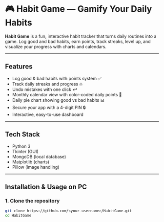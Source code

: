 # 🎮 Habit Game — Gamify Your Daily Habits

**Habit Game** is a fun, interactive habit tracker that turns daily routines into a game. Log good and bad habits, earn points, track streaks, level up, and visualize your progress with charts and calendars.

---

## **Features**
- Log good & bad habits with points system ✅  
- Track daily streaks and progress 🔥  
- Undo mistakes with one click ↩️  
- Monthly calendar view with color-coded daily points 📅  
- Daily pie chart showing good vs bad habits 📊  
- Secure your app with a 4-digit PIN 🔒  
- Interactive, easy-to-use dashboard  

---

## **Tech Stack**
- Python 3  
- Tkinter (GUI)  
- MongoDB (local database)  
- Matplotlib (charts)  
- Pillow (image handling)  

---

## **Installation & Usage on PC**

### **1. Clone the repository**
```bash
git clone https://github.com/<your-username>/HabitGame.git
cd HabitGame
